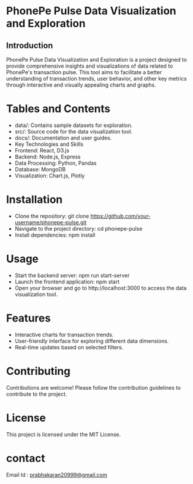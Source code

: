 # PhonePe Pulse Data Visualization and Exploration

## Introduction
 PhonePe Pulse Data Visualization and Exploration is a project designed to provide comprehensive insights and visualizations of data related to PhonePe's transaction pulse. This tool aims to facilitate a better understanding of transaction trends, user behavior, and other key metrics through interactive and visually appealing charts and graphs.

# Tables and Contents
- data/: Contains sample datasets for exploration.
- src/: Source code for the data visualization tool.
- docs/: Documentation and user guides.
- Key Technologies and Skills
- Frontend: React, D3.js
- Backend: Node.js, Express
- Data Processing: Python, Pandas
- Database: MongoDB
- Visualization: Chart.js, Plotly

# Installation
- Clone the repository: git clone https://github.com/your-username/phonepe-pulse.git
- Navigate to the project directory: cd phonepe-pulse
- Install dependencies: npm install

# Usage

- Start the backend server: npm run start-server
- Launch the frontend application: npm start
- Open your browser and go to http://localhost:3000 to access the data visualization tool.

# Features

- Interactive charts for transaction trends.
- User-friendly interface for exploring different data dimensions.
- Real-time updates based on selected filters.
 
# Contributing

 Contributions are welcome! Please follow the contribution guidelines to contribute to the project.

# License

 This project is licensed under the MIT License.
 
# contact
   Email Id : prabhakaran20999@gmail.com
 





